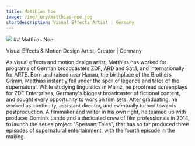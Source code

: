 ```yaml
---
title: Matthias Noe
image: /img/jury/matthias-noe.jpg
shortdescription: Visual Effects Artist | Germany
---
```

<img src="/img/jury/matthias-noe.jpg">
## Matthias Noe

Visual Effects & Motion Design Artist, Creator | Germany

As visual effects and motion design artist, Matthias has worked for programs of German broadcasters ZDF, ARD and Sat.1, and internationally for ARTE. Born and raised near Hanau, the birthplace of the Brothers Grimm, Matthias instantly fell under the spell of legends and tales of the supernatural. While studying linguistics in Mainz, he proofread screenplays for ZDF Enterprises, Germany's biggest broadcaster of fictional content, and sought every opportunity to work on film sets. After graduating, he worked as continuity, assistant director, and eventually turned towards postproduction. A filmmaker and writer in his own right, he teamed up with producer Dominik Lando and a dedicated crew of film professionals in 2014, to launch the series project "Spessart Tales", that has so far produced three episodes of supernatural entertainment, with the fourth episode in the making.


